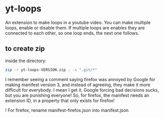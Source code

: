 # yt-loops

An extension to make loops in a youtube video.
You can make multiple loops, enable or disable them.
If multiple loops are enables they are connected to each other, so one loop ends,
the next one follows.


## to create zip

inside the directory:

```bash
zip -r yt-loops-VERSION.zip . -x ".git/*"
```

I remember seeing a comment saying firefox was annoyed by Google for making
manifest version 3, and instead of agreeing, they make it more difficult for
everybody. I mean I get it, Google forcing bad decisions sucks, but you are
punishing everyone! So, for firefox, the manifest needs an extension ID, in a
property that only exists for firefox!

! For firefox, rename manifest-firefox.json into manifest.json
